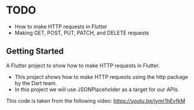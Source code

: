 # TODO
- How to make HTTP requests in Flutter
- Making GET, POST, PUT, PATCH, and DELETE requests

## Getting Started

A Flutter project to show how to make HTTP requests in Flutter.
- This project shows how to make HTTP requests using the http package by the Dart team.
- In this project we will use JSONPlaceholder as a target for our APIs.

This code is taken from the following video:
https://youtu.be/jymr1hEvfkM